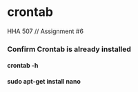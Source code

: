 # crontab
HHA 507 // Assignment #6


### Confirm Crontab is already installed
#### crontab -h
#### sudo apt-get install nano